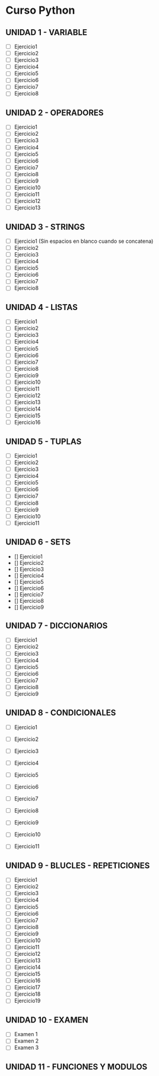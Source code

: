 # Curso Python

## UNIDAD 1 - VARIABLE

- [ ] Ejercicio1
- [ ] Ejercicio2
- [ ] Ejercicio3
- [ ] Ejercicio4
- [ ] Ejercicio5
- [ ] Ejercicio6
- [ ] Ejercicio7
- [ ] Ejercicio8

## UNIDAD 2 - OPERADORES

- [ ] Ejercicio1
- [ ] Ejercicio2
- [ ] Ejercicio3
- [ ] Ejercicio4
- [ ] Ejercicio5
- [ ] Ejercicio6
- [ ] Ejercicio7
- [ ] Ejercicio8
- [ ] Ejercicio9
- [ ] Ejercicio10
- [ ] Ejercicio11
- [ ] Ejercicio12
- [ ] Ejercicio13

## UNIDAD 3 - STRINGS

- [ ] Ejercicio1 (Sin espacios en blanco cuando se concatena)
- [ ] Ejercicio2
- [ ] Ejercicio3
- [ ] Ejercicio4
- [ ] Ejercicio5
- [ ] Ejercicio6
- [ ] Ejercicio7
- [ ] Ejercicio8

## UNIDAD 4 - LISTAS

- [ ] Ejercicio1
- [ ] Ejercicio2
- [ ] Ejercicio3
- [ ] Ejercicio4
- [ ] Ejercicio5
- [ ] Ejercicio6
- [ ] Ejercicio7
- [ ] Ejercicio8
- [ ] Ejercicio9
- [ ] Ejercicio10
- [ ] Ejercicio11
- [ ] Ejercicio12
- [ ] Ejercicio13
- [ ] Ejercicio14
- [ ] Ejercicio15
- [ ] Ejercicio16 

## UNIDAD 5 - TUPLAS

- [ ] Ejercicio1 
- [ ] Ejercicio2
- [ ] Ejercicio3
- [ ] Ejercicio4
- [ ] Ejercicio5
- [ ] Ejercicio6
- [ ] Ejercicio7
- [ ] Ejercicio8
- [ ] Ejercicio9
- [ ] Ejercicio10
- [ ] Ejercicio11

## UNIDAD 6 - SETS

- [] Ejercicio1 
- [] Ejercicio2
- [] Ejercicio3
- [] Ejercicio4
- [] Ejercicio5
- [] Ejercicio6
- [] Ejercicio7
- [] Ejercicio8
- [] Ejercicio9

## UNIDAD 7 - DICCIONARIOS

- [ ] Ejercicio1 
- [ ] Ejercicio2
- [ ] Ejercicio3
- [ ] Ejercicio4
- [ ] Ejercicio5
- [ ] Ejercicio6
- [ ] Ejercicio7
- [ ] Ejercicio8
- [ ] Ejercicio9

## UNIDAD 8 - CONDICIONALES

- [ ] Ejercicio1 
- [ ] Ejercicio2
- [ ] Ejercicio3
- [ ] Ejercicio4
- [ ] Ejercicio5
- [ ] Ejercicio6
- [ ] Ejercicio7
- [ ] Ejercicio8
- [ ] Ejercicio9
- [ ] Ejercicio10
- [ ] Ejercicio11
         

## UNIDAD 9 - BLUCLES - REPETICIONES

- [ ] Ejercicio1 
- [ ] Ejercicio2
- [ ] Ejercicio3
- [ ] Ejercicio4    
- [ ] Ejercicio5   
- [ ] Ejercicio6    
- [ ] Ejercicio7
- [ ] Ejercicio8
- [ ] Ejercicio9 
- [ ] Ejercicio10   
- [ ] Ejercicio11
- [ ] Ejercicio12   
- [ ] Ejercicio13   
- [ ] Ejercicio14   
- [ ] Ejercicio15   
- [ ] Ejercicio16   
- [ ] Ejercicio17   
- [ ] Ejercicio18   
- [ ] Ejercicio19   

## UNIDAD 10 - EXAMEN

- [ ] Examen 1
- [ ] Examen 2
- [ ] Examen 3

## UNIDAD 11 - FUNCIONES Y MODULOS
